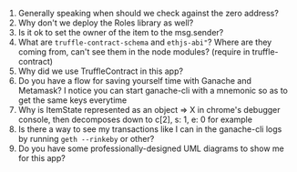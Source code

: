 1. Generally speaking when should we check against the zero address?
2. Why don't we deploy the Roles library as well?
3. Is it ok to set the owner of the item to the msg.sender?
4. What are `truffle-contract-schema` and `ethjs-abi"`? Where are they coming from, can't see them in the node modules? (require in truffle-contract)
5. Why did we use TruffleContract in this app?
6. Do you have a flow for saving yourself time with Ganache and Metamask? I notice you can start ganache-cli with a mnemonic so as to get the same keys everytime
7. Why is ItemState represented as an object => X in chrome's debugger console, then decomposes down to c[2], s: 1, e: 0 for example
8. Is there a way to see my transactions like I can in the ganache-cli logs by running `geth --rinkeby` or other?
9. Do you have some professionally-designed UML diagrams to show me for this app?
